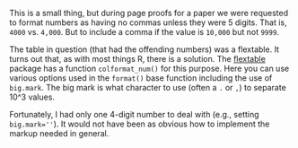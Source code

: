 This is a small thing, but during page proofs for a paper we were requested to format numbers as having no commas unless they were 5 digits. That is, `4000` vs. `4,000`. But to include a comma if the value is `10,000` but not `9999`.

The table in question (that had the offending numbers) was a flextable. It turns out that, as with most things R, there is a solution. The [flextable](https://davidgohel.github.io/flextable/) package has a function `colformat_num()` for this purpose. Here you can use various options used in the `format()` base function including the use of `big.mark`. The big mark is what character to use (often a `.` or `,`) to separate 10^3 values. 

Fortunately, I had only one 4-digit number to deal with (e.g., setting `big.mark=''`). It would not have been as obvious how to implement the markup needed in general.